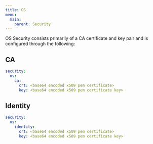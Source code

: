 ```yaml
---
title: OS
menu:
  main:
    parent: Security
---
```


OS Security consists primarily of a CA certificate and key pair and is configured through the following:

## CA
```yaml
security:
  os:
    ca:
      crt: <base64 encoded x509 pem certificate>
      key: <base64 encoded x509 pem certificate key>
```

## Identity
```yaml
security:
  os:
    identity:
      crt: <base64 encoded x509 pem certificate>
      key: <base64 encoded x509 pem certificate key>
```
